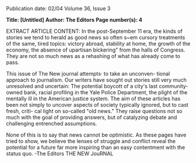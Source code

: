 Publication date: 02/04
Volume 36, Issue 3

**Title:  [Untitled]**
**Author: The Editors**
**Page number(s): 4**

EXTRACT ARTICLE CONTENT:
In the post-September 11 era, the kinds of stories we tend to 
herald as good news so often s~em cursory treatments of the 
same, tired topics: victory abroad, stability at home, the growth of 
the economy, the absence of upartisan bickering" from the halls of 
Congress. They are not so much news as a rehashing of what has 
already come to pass. 

This issue of The New journal attempts· to take an unconven-
tional approach to journalism. Our writers have sought out stories 
still very much unresolved and uncertain: The potential boycott of 
a city's last community-owned bank, racial profiling in the Yale 
Police Department, the plight of the mentally ill in the American 
justice system. The aim of these articles has been not simply to 
uncover aspects of society typically ignored, but to cast fresh, criti-
cal light on so-called "old news." They raise questions not so 
much with the goal of providing answers, but of catalyzing debate 
and challenging entrenched assumptions. 

None of this is to say that news cannot be optimistic. As these 
pages have tried to show, we believe the lenses of struggle and 
conflict reveal the potential for a future far more inspiring than an 
easy contentment with the status quo. 
-The Editors 
THE NEW JouRNAL